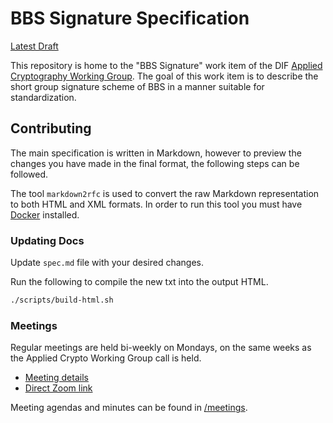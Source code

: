 # BBS Signature Specification

[Latest Draft](https://identity.foundation/bbs-signature/)

This repository is home to the "BBS Signature" work item of the DIF [Applied Cryptography Working Group](https://identity.foundation/working-groups/crypto.html). The goal of this work item is to describe the short group signature scheme of BBS in a manner suitable for standardization.

## Contributing

The main specification is written in Markdown, however to preview the changes you have made in the final format, the following steps can be followed.

The tool `markdown2rfc` is used to convert the raw Markdown representation to both HTML and XML formats. In order to run this tool you must have [Docker](https://www.docker.com/) installed.

### Updating Docs

Update `spec.md` file with your desired changes.

Run the following to compile the new txt into the output HTML.

```sh
./scripts/build-html.sh
```

### Meetings

Regular meetings are held bi-weekly on Mondays, on the same weeks as the Applied Crypto Working Group call is held.

- [Meeting details](https://calendar.google.com/calendar/event?eid=NXJ2Z29jaGJwcTlraXZnbGNxOHZudWc4YXRfMjAyMTEwMDRUMTgwMDAwWiBkZWNlbnRyYWxpemVkLmlkZW50aXR5QG0)
- [Direct Zoom link](https://us02web.zoom.us/j/87409761657?pwd=SXVSUGtVQXUyYzdxbnVvQkNJcXdGQT09)

Meeting agendas and minutes can be found in [/meetings](https://github.com/decentralized-identity/bbs-signature/tree/main/meetings).
